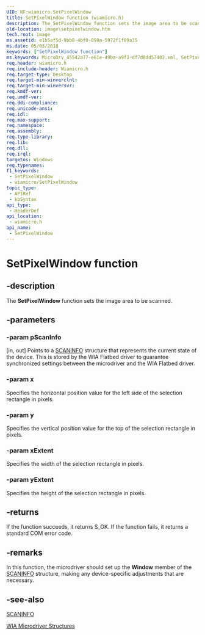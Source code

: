 ```yaml
---
UID: NF:wiamicro.SetPixelWindow
title: SetPixelWindow function (wiamicro.h)
description: The SetPixelWindow function sets the image area to be scanned.
old-location: image\setpixelwindow.htm
tech.root: image
ms.assetid: e1b5af5d-9bb8-4bf0-898a-5972f1f09a35
ms.date: 05/03/2018
keywords: ["SetPixelWindow function"]
ms.keywords: MicroDrv_45542a77-e61e-49ba-a9f3-df7d8dd57402.xml, SetPixelWindow, SetPixelWindow function [Imaging Devices], image.setpixelwindow, wiamicro/SetPixelWindow
req.header: wiamicro.h
req.include-header: Wiamicro.h
req.target-type: Desktop
req.target-min-winverclnt: 
req.target-min-winversvr: 
req.kmdf-ver: 
req.umdf-ver: 
req.ddi-compliance: 
req.unicode-ansi: 
req.idl: 
req.max-support: 
req.namespace: 
req.assembly: 
req.type-library: 
req.lib: 
req.dll: 
req.irql: 
targetos: Windows
req.typenames: 
f1_keywords:
 - SetPixelWindow
 - wiamicro/SetPixelWindow
topic_type:
 - APIRef
 - kbSyntax
api_type:
 - HeaderDef
api_location:
 - wiamicro.h
api_name:
 - SetPixelWindow
---
```


# SetPixelWindow function


## -description

The **SetPixelWindow** function sets the image area to be scanned.

## -parameters

### -param pScanInfo 

[in, out]
Points to a [SCANINFO](https://docs.microsoft.com/windows-hardware/drivers/ddi/wiamicro/ns-wiamicro-_scaninfo) structure that represents the current state of the device. This is stored by the WIA Flatbed driver to guarantee synchronized settings between the microdriver and the WIA Flatbed driver.

### -param x

Specifies the horizontal position value for the left side of the selection rectangle in pixels.

### -param y

Specifies the vertical position value for the top of the selection rectangle in pixels.

### -param xExtent

Specifies the width of the selection rectangle in pixels.

### -param yExtent

Specifies the height of the selection rectangle in pixels.

## -returns

If the function succeeds, it returns S_OK. If the function fails, it returns a standard COM error code.

## -remarks

In this function, the microdriver should set up the **Window** member of the [SCANINFO](https://docs.microsoft.com/windows-hardware/drivers/ddi/wiamicro/ns-wiamicro-_scaninfo) structure, making any device-specific adjustments that are necessary.

## -see-also

[SCANINFO](https://docs.microsoft.com/windows-hardware/drivers/ddi/wiamicro/ns-wiamicro-_scaninfo)

[WIA Microdriver Structures](https://docs.microsoft.com/windows-hardware/drivers/ddi/_image/index)

